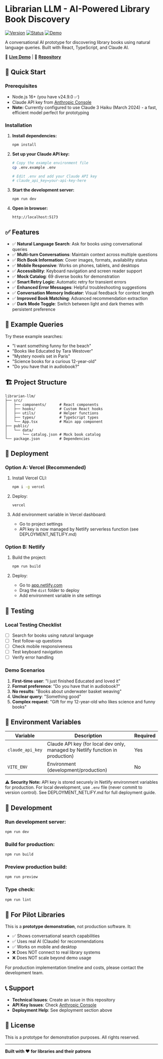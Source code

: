 # Librarian LLM - AI-Powered Library Book Discovery

[![Version](https://img.shields.io/badge/version-1.0.0-blue)](https://github.com/assembly-labs/drew-garraway-consulting/tree/main/librarian-llm)
[![Status](https://img.shields.io/badge/status-production%20ready-green)](https://drewgarraway.com/librarian-llm/)
[![Demo](https://img.shields.io/badge/demo-live-orange)](https://drewgarraway.com/librarian-llm/)

A conversational AI prototype for discovering library books using natural language queries. Built with React, TypeScript, and Claude AI.

🔗 **[Live Demo](https://drewgarraway.com/librarian-llm/)** | 📂 **[Repository](https://github.com/assembly-labs/drew-garraway-consulting/tree/main/librarian-llm)**

## 🚀 Quick Start

### Prerequisites

- Node.js 16+ (you have v24.9.0 ✅)
- Claude API key from [Anthropic Console](https://console.anthropic.com/)
- **Note:** Currently configured to use Claude 3 Haiku (March 2024) - a fast, efficient model perfect for prototyping

### Installation

1. **Install dependencies:**
   ```bash
   npm install
   ```

2. **Set up your Claude API key:**
   ```bash
   # Copy the example environment file
   cp .env.example .env

   # Edit .env and add your Claude API key
   # claude_api_key=your-api-key-here
   ```

3. **Start the development server:**
   ```bash
   npm run dev
   ```

4. **Open in browser:**
   ```
   http://localhost:5173
   ```

## ✅ Features

- ✅ **Natural Language Search**: Ask for books using conversational queries
- ✅ **Multi-turn Conversations**: Maintain context across multiple questions
- ✅ **Rich Book Information**: Cover images, formats, availability status
- ✅ **Mobile Responsive**: Works on phones, tablets, and desktops
- ✅ **Accessibility**: Keyboard navigation and screen reader support
- ✅ **Mock Catalog**: 69 diverse books for demonstration
- ✅ **Smart Retry Logic**: Automatic retry for transient errors
- ✅ **Enhanced Error Messages**: Helpful troubleshooting suggestions
- ✅ **Conversation Memory Indicator**: Visual feedback for context length
- ✅ **Improved Book Matching**: Advanced recommendation extraction
- ✅ **Dark Mode Toggle**: Switch between light and dark themes with persistent preference

## 🎯 Example Queries

Try these example searches:
- "I want something funny for the beach"
- "Books like Educated by Tara Westover"
- "Mystery novels set in Paris"
- "Science books for a curious 12-year-old"
- "Do you have that in audiobook?"

## 🏗️ Project Structure

```
librarian-llm/
├── src/
│   ├── components/      # React components
│   ├── hooks/           # Custom React hooks
│   ├── utils/           # Helper functions
│   ├── types/           # TypeScript types
│   └── App.tsx          # Main app component
├── public/
│   └── data/
│       └── catalog.json # Mock book catalog
└── package.json         # Dependencies
```

## 🚢 Deployment

### Option A: Vercel (Recommended)

1. Install Vercel CLI:
   ```bash
   npm i -g vercel
   ```

2. Deploy:
   ```bash
   vercel
   ```

3. Add environment variable in Vercel dashboard:
   - Go to project settings
   - API key is now managed by Netlify serverless function (see DEPLOYMENT_NETLIFY.md)

### Option B: Netlify

1. Build the project:
   ```bash
   npm run build
   ```

2. Deploy:
   - Go to [app.netlify.com](https://app.netlify.com)
   - Drag the `dist` folder to deploy
   - Add environment variable in site settings

## 🧪 Testing

### Local Testing Checklist

- [ ] Search for books using natural language
- [ ] Test follow-up questions
- [ ] Check mobile responsiveness
- [ ] Test keyboard navigation
- [ ] Verify error handling

### Demo Scenarios

1. **First-time user**: "I just finished Educated and loved it"
2. **Format preference**: "Do you have that in audiobook?"
3. **No results**: "Books about underwater basket weaving"
4. **Unclear query**: "Something good"
5. **Complex request**: "Gift for my 12-year-old who likes science and funny books"

## 🔑 Environment Variables

| Variable | Description | Required |
|----------|-------------|----------|
| `claude_api_key` | Claude API key (for local dev only, managed by Netlify function in production) | Yes |
| `VITE_ENV` | Environment (development/production) | No |

⚠️ **Security Note:** API key is stored securely in Netlify environment variables for production. For local development, use `.env` file (never commit to version control). See DEPLOYMENT_NETLIFY.md for full deployment guide.

## 📝 Development

### Run development server:
```bash
npm run dev
```

### Build for production:
```bash
npm run build
```

### Preview production build:
```bash
npm run preview
```

### Type check:
```bash
npm run lint
```

## 🤝 For Pilot Libraries

This is a **prototype demonstration**, not production software. It:
- ✅ Shows conversational search capabilities
- ✅ Uses real AI (Claude) for recommendations
- ✅ Works on mobile and desktop
- ❌ Does NOT connect to real library systems
- ❌ Does NOT scale beyond demo usage

For production implementation timeline and costs, please contact the development team.

## 📞 Support

- **Technical Issues**: Create an issue in this repository
- **API Key Issues**: Check [Anthropic Console](https://console.anthropic.com/)
- **Deployment Help**: See deployment section above

## 📄 License

This is a prototype for demonstration purposes. All rights reserved.

---

**Built with ❤️ for libraries and their patrons**